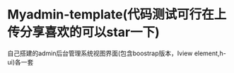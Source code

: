 # Myadmin-template(代码测试可行在上传分享喜欢的可以star一下)
自己搭建的admin后台管理系统视图界面(包含boostrap版本，Iview  element,h-ui)各一套
